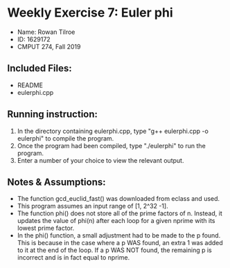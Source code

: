 # Weekly Exercise 7: Euler phi
* Name: Rowan Tilroe
* ID: 1629172
* CMPUT 274, Fall 2019


## Included Files:
* README
* eulerphi.cpp

## Running instruction:
1. In the directory containing eulerphi.cpp, type "g++ eulerphi.cpp -o eulerphi" to compile the program.
2. Once the program had been compiled, type "./eulerphi" to run the program.
3. Enter a number of your choice to view the relevant output.

## Notes & Assumptions:
* The function gcd_euclid_fast() was downloaded from eclass and used.
* This program assumes an input range of [1, 2^32 -1].
* The function phi() does not store all of the prime factors of n. Instead, it updates the value of phi(n) after each loop for a given nprime with its lowest prime factor.
* In the phi() function, a small adjustment had to be made to the p found. This is because in the case where a p WAS found, an extra 1 was added to it at the end of the loop. If a p WAS NOT found, the remaining p is incorrect and is in fact equal to nprime.
